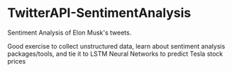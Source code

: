 # TwitterAPI-SentimentAnalysis

Sentiment Analysis of Elon Musk's tweets. 

Good exercise to collect unstructured data, learn about sentiment analysis packages/tools, and tie it to LSTM Neural Networks to predict
Tesla stock prices

